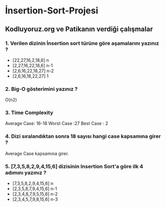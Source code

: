 # İnsertion-Sort-Projesi
## Kodluyoruz.org ve Patikanın verdiği çalışmalar

### 1. Verilen dizinin İnsertion sort türüne göre aşamalarını yazınız ?
* [22,27,16,2,18,6] n
* [2,27,16,22,18,6] n-1
* [2,6,16,22,18,27] n-2  
* [2,6,16,18,22,27] 1

### 2. Big-O gösterimini yazınız ?

O(n2)

### 3. Time Complexity 

Average Case: 16-18
Worst Case :27
Best Case : 2 

### 4. Dizi sıralandıktan sonra 18 sayısı hangi case kapsamına girer ?

Average Case kapsamına girer.

### 5. [7,3,5,8,2,9,4,15,6] dizisinin Insertion Sort'a göre ilk 4 adımını yazınız ?

* [7,3,5,8,2,9,4,15,6] n
* [2,3,5,8,7,9,4,15,6] n-1
* [2,3,4,8,7,9,5,15,6] n-2
* [2,3,4,5,7,9,8,15,6] n-3


